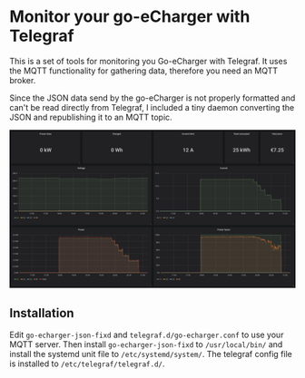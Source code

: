 # Monitor your go-eCharger with Telegraf

This is a set of tools for monitoring you Go-eCharger with Telegraf. It uses the MQTT functionality for gathering data, therefore you need an MQTT broker.

Since the JSON data send by the go-eCharger is not properly formatted and can't be read directly from Telegraf, I included a tiny daemon converting the JSON and republishing it to an MQTT topic.

![Grafana screenshot](support/go-echarger_grafana.png)

## Installation

Edit `go-echarger-json-fixd` and `telegraf.d/go-echarger.conf` to use your MQTT server. Then install `go-echarger-json-fixd` to `/usr/local/bin/` and install the systemd unit file to `/etc/systemd/system/`. The telegraf config file is installed to `/etc/telegraf/telegraf.d/`.


